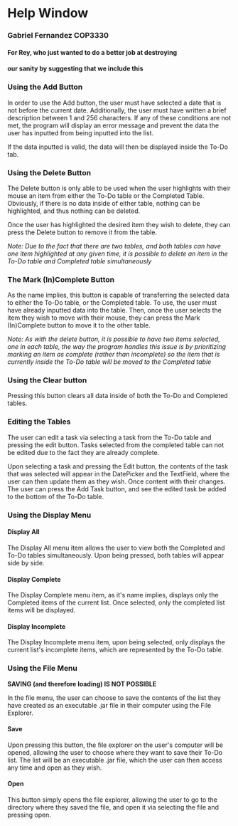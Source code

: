 # Help Window
### Gabriel Fernandez COP3330
#### For Rey, who just wanted to do a better job at destroying  
#### our sanity by suggesting that we include this
### Using the Add Button
In order to use the Add button, the user must have selected a date
that is not before the current date. Additionally, the user must have
written a brief description between 1 and 256 characters. If any of these
conditions are not met, the program will display an error message and prevent
the data the user has inputted from being inputted into the list.

If the data inputted is valid, the data will then be displayed inside the To-Do
tab.

### Using the Delete Button
The Delete button is only able to be used when the user highlights with their mouse an item from either
the To-Do table or the Completed Table. Obviously, if there is no data inside of either
table, nothing can be highlighted, and thus nothing can be deleted.

Once the user has highlighted the desired item they wish to delete, they can press the Delete button to remove
it from the table.

_Note: Due to the fact that there are two tables, and both tables can have one item highlighted at any
given time, it is possible to delete an item in the To-Do table and Completed table simultaneously_

### The Mark (In)Complete Button
As the name implies, this button is capable of transferring the selected data
to either the To-Do table, or the Completed table. To use, the user must have
already inputted data into the table. Then, once the user selects the item
they wish to move with their mouse, they can press the Mark (In)Complete button
to move it to the other table.

_Note: As with the delete button, it is possible to have two items selected, one in each table, the way
the program handles this issue is by prioritizing marking an item as complete (rather than incomplete)
so the item that is currently inside the To-Do table will be moved to the Completed table_
### Using the Clear button
Pressing this button clears all data inside of both the To-Do and Completed tables.

### Editing the Tables
The user can edit a task via selecting a task from the To-Do table and pressing the edit
button. Tasks selected from the completed table can not be edited due to the fact they are
already complete.

Upon selecting a task and pressing the Edit button, the contents of the task that was
selected will appear in the DatePicker and the TextField, where the user can then update them
as they wish. Once content with their changes. The user can press the Add Task button,
and see the edited task be added to the bottom of the To-Do table.

### Using the Display Menu
#### Display All
The Display All menu item allows the user to view both the Completed and To-Do tables
simultaneously. Upon being pressed, both tables will appear side by side.
#### Display Complete
The Display Complete menu item, as it's name implies, displays only the Completed items
of the current list. Once selected, only the completed list items will be displayed.
#### Display Incomplete
The Display Incomplete menu item, upon being selected, only displays the current list's
incomplete items, which are represented by the To-Do table.

### Using the File Menu
**SAVING (and therefore loading) IS NOT POSSIBLE**

In the file menu, the user can choose to save the contents of the list they have created
as an executable .jar file in their computer using the File Explorer.
#### Save
Upon pressing this button, the file explorer on the user's computer will be opened, allowing
the user to choose where they want to save their To-Do list. The list will be an executable
.jar file, which the user can then access any time and open as they wish.
#### Open
This button simply opens the file explorer, allowing the user to go to the directory where
they saved the file, and open it via selecting the file and pressing open.
